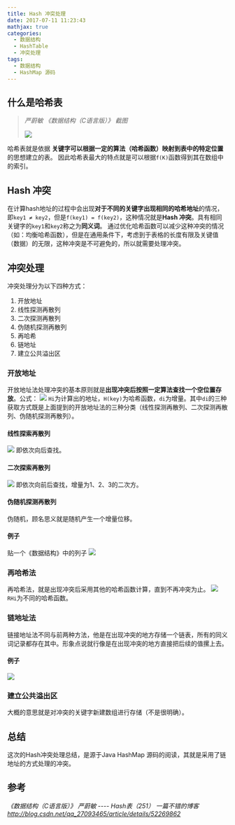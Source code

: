 ```yaml
---
title: Hash 冲突处理
date: 2017-07-11 11:23:43
mathjax: true
categories:
  - 数据结构
  - HashTable
  - 冲突处理
tags:
  - 数据结构
  - HashMap 源码
---
```


## 什么是哈希表

> *严蔚敏 《数据结构（C语言版）》 截图*
>
>![](http://idiary.oss-cn-zhangjiakou.aliyuncs.com/images/20170711--Hash-%E5%86%B2%E7%AA%81%E5%A4%84%E7%90%86/hash-0.png?x-oss-process=image/resize,m_lfit,w_800,limit_0/auto-orient,0/quality,q_50)

哈希表就是依据 **关键字可以根据一定的算法（哈希函数）映射到表中的特定位置** 的思想建立的表。
因此哈希表最大的特点就是可以根据`f(K)`函数得到其在数组中的索引。

## Hash 冲突
在计算hash地址的过程中会出现**对于不同的关键字出现相同的哈希地址**的情况，即`key1 ≠ key2`，但是`f(key1) = f(key2)`，这种情况就是**Hash 冲突**。具有相同关键字的`key1`和`key2`称之为**同义词**。
通过优化哈希函数可以减少这种冲突的情况（如：均衡哈希函数），但是在通用条件下，考虑到于表格的长度有限及关键值（数据）的无限，这种冲突是不可避免的，所以就需要处理冲突。

<!-- more --> 

## 冲突处理
冲突处理分为以下四种方式：
1. 开放地址
  1. 线性探测再散列
  2. 二次探测再散列
  3. 伪随机探测再散列
2. 再哈希
3. 链地址
4. 建立公共溢出区

### 开放地址
开放地址法处理冲突的基本原则就是**出现冲突后按照一定算法查找一个空位置存放**。公式：
![](http://idiary.oss-cn-zhangjiakou.aliyuncs.com/images/20170711--Hash-%E5%86%B2%E7%AA%81%E5%A4%84%E7%90%86/open-address.png?x-oss-process=image/resize,m_lfit,h_20,limit_0/auto-orient,0/quality,q_50)
`Hi`为计算出的地址，`H(key)`为哈希函数，`di`为增量。其中`di`的三种获取方式既是上面提到的开放地址法的三种分类（线性探测再散列、二次探测再散列、伪随机探测再散列）。

#### 线性探索再散列
![](http://idiary.oss-cn-zhangjiakou.aliyuncs.com/images/20170711--Hash-%E5%86%B2%E7%AA%81%E5%A4%84%E7%90%86/%E7%BA%BF%E6%80%A7%E6%8E%A2%E7%B4%A2.png?x-oss-process=image/resize,m_lfit,h_20,limit_0/auto-orient,0/quality,q_50)
即依次向后查找。
#### 二次探索再散列
![](http://idiary.oss-cn-zhangjiakou.aliyuncs.com/images/20170711--Hash-%E5%86%B2%E7%AA%81%E5%A4%84%E7%90%86/%E4%BA%8C%E6%AC%A1%E6%8E%A2%E7%B4%A2.png?x-oss-process=image/resize,m_lfit,h_20,limit_0/auto-orient,0/quality,q_50)
即依次向前后查找，增量为1、2、3的二次方。
#### 伪随机探测再散列
伪随机，顾名思义就是随机产生一个增量位移。
#### 例子
贴一个《数据结构》中的列子
![](http://idiary.oss-cn-zhangjiakou.aliyuncs.com/images/20170711--Hash-%E5%86%B2%E7%AA%81%E5%A4%84%E7%90%86/example.png?x-oss-process=image/resize,m_lfit,w_800,limit_0/auto-orient,0/quality,q_50)

### 再哈希法
再哈希法，就是出现冲突后采用其他的哈希函数计算，直到不再冲突为止。
![](http://idiary.oss-cn-zhangjiakou.aliyuncs.com/images/20170711--Hash-%E5%86%B2%E7%AA%81%E5%A4%84%E7%90%86/rehash.png?x-oss-process=image/resize,m_lfit,h_20,limit_0/auto-orient,0/quality,q_50)
`RHi`为不同的哈希函数。

### 链地址法
链接地址法不同与前两种方法，他是在出现冲突的地方存储一个链表，所有的同义词记录都存在其中。形象点说就行像是在出现冲突的地方直接把后续的值摞上去。

#### 例子
![](http://idiary.oss-cn-zhangjiakou.aliyuncs.com/images/20170711--Hash-%E5%86%B2%E7%AA%81%E5%A4%84%E7%90%86/link.png?x-oss-process=image/resize,m_lfit,w_800,limit_0/auto-orient,0/quality,q_50)

### 建立公共溢出区
大概的意思就是对冲突的关键字新建数组进行存储（不是很明确）。


## 总结
这次的Hash冲突处理总结，是源于Java HashMap 源码的阅读，其就是采用了链地址的方式处理的冲突。

## 参考
*《数据结构（C语言版）》 严蔚敏 ---- Hash表（251）*
*一篇不错的博客 http://blog.csdn.net/qq_27093465/article/details/52269862*